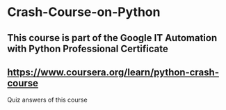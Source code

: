 # Crash-Course-on-Python
## This course is part of the Google IT Automation with Python Professional Certificate
## https://www.coursera.org/learn/python-crash-course
Quiz answers of this course
